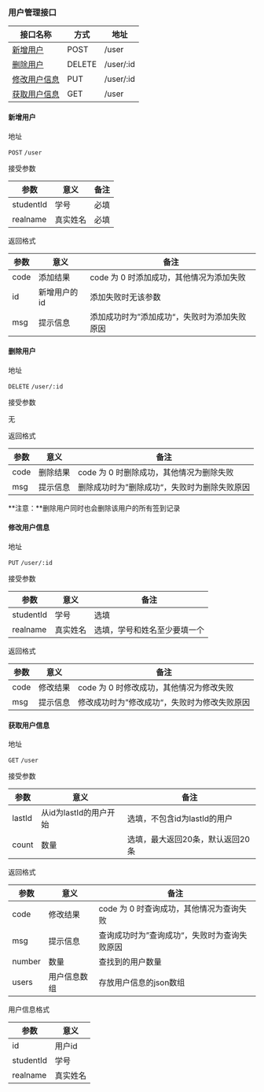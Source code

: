 ### 用户管理接口

| 接口名称 | 方式 | 地址 |
| ------ | ------ | ------ |
| [新增用户](#新增用户) | POST | /user |
| [删除用户](#删除用户) | DELETE | /user/:id |
| [修改用户信息](#修改用户信息) | PUT | /user/:id |
| [获取用户信息](#获取用户信息) | GET | /user |

#### <span id="新增用户">新增用户</span>

地址

`POST` `/user`

接受参数

| 参数 | 意义 | 备注 |
| ------ | ------ | ------ |
| studentId | 学号 | 必填 |
| realname | 真实姓名 | 必填 |

返回格式

| 参数 | 意义 | 备注 |
| ------ | ------ | ------ |
| code | 添加结果 | code 为 0 时添加成功，其他情况为添加失败 |
| id | 新增用户的id | 添加失败时无该参数 |
| msg | 提示信息 | 添加成功时为”添加成功“，失败时为添加失败原因 |

#### <span id="删除用户">删除用户</span>

地址

`DELETE` `/user/:id`

接受参数

无

返回格式

| 参数 | 意义 | 备注 |
| ------ | ------ | ------ |
| code | 删除结果 | code 为 0 时删除成功，其他情况为删除失败 |
| msg | 提示信息 | 删除成功时为”删除成功“，失败时为删除失败原因 |

**注意：**删除用户同时也会删除该用户的所有签到记录

#### <span id="修改用户信息">修改用户信息</span>

地址

`PUT` `/user/:id`

接受参数

| 参数 | 意义 | 备注 |
| ------ | ------ | ------ |
| studentId | 学号 | 选填 |
| realname | 真实姓名 | 选填，学号和姓名至少要填一个 |

返回格式

| 参数 | 意义 | 备注 |
| ------ | ------ | ------ |
| code | 修改结果 | code 为 0 时修改成功，其他情况为修改失败 |
| msg | 提示信息 | 修改成功时为”修改成功“，失败时为修改失败原因 |

#### <span id="获取用户信息">获取用户信息</span>

地址

`GET` `/user`

接受参数

| 参数 | 意义 | 备注 |
| ------ | ------ | ------ |
| lastId | 从id为lastId的用户开始 | 选填，不包含id为lastId的用户 |
| count | 数量 | 选填，最大返回20条，默认返回20条 |

返回格式

| 参数 | 意义 | 备注 |
| ------ | ------ | ------ |
| code | 修改结果 | code 为 0 时查询成功，其他情况为查询失败 |
| msg | 提示信息 | 查询成功时为”查询成功“，失败时为查询失败原因 |
| number | 数量 | 查找到的用户数量 |
| users | 用户信息数组 | 存放用户信息的json数组 |

用户信息格式

| 参数 | 意义 |
| ------ | ------ |
| id | 用户id |
| studentId | 学号 |
| realname | 真实姓名 |
